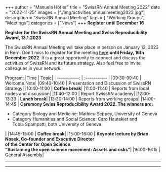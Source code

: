 +++
author = "Manuela Höfler"
title = "SwissRN Annual Meeting 2022"
date = "2022-11-25"
images  = ["./img/activities_annualmeeting2022.jpg"]
description = "SwissRN Annual Meeting"
tags = [ "Working Groups", "Meetings"]
categories = ["News"]
+++
**Register until December 16**

**Register for the SwissRN Annual Meeting and Swiss Reproducibility Award, 13.1.2023**

The SwissRN Annual Meeting will take place in person on January 13, 2023 in Bern. Don't miss to register for the meeting [here](https://docs.google.com/forms/d/e/1FAIpQLSfL9VOwCOFRh--kbUy9lT3Uz34i2s_nLU9-WTC2XafkpYUVFA/viewform) **until Friday, 16th December 2022**. It is a great opportunity to connect and discuss the activities of SwissRN and its future strategy. Also feel free to invite colleagues in your network.

Program:
|Time | Topic|
| -----------: | :----------- |
|09:30-09:40   |   Welcome Note|
|09:40-10:40   |   Presentation and Discussion of SwissRN Strategy|
|10:40-11:00   |   **Coffee break**|
|11:00-11:40   |   Reports from local nodes and discussion|
|11:40-12:00   |   Report SwissRN academy|
|12:00-13:30   |   **Lunch break**|
|13:30-14:00   |   Reports from working groups|
|14:00-14:45   |   **Ceremony Swiss Reproducibility Award 2022. The winners are:**<ul><li>Category Biology and Medicine: Mathieu Seppey, University of Geneva</li><li>Category Humanities and Social Science: Caro Hautekiet and <br>Tobia Spampatti, both University of Geneva</li></ul>|
|14:45-15:00   |   **Coffee break**|
|15:00-16:00   |   **Keynote lecture by Brian Nosek, Co-founder and Executive Director <br>of the Center for Open Science:**<br> **“Sustaining the open science movement: Assets and risks”**|
|16:00-16:15   |   General Assembly|



---



---
